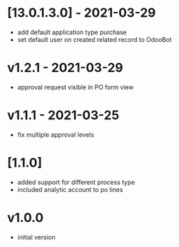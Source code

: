 # [13.0.1.3.0] - 2021-03-29
 - add default application type purchase
 - set default user on created related record to OdooBot

# v1.2.1 - 2021-03-29

- approval request visible in PO form view

# v1.1.1 - 2021-03-25

- fix multiple approval levels

# [1.1.0]

- added support for different process type
- included analytic account to po lines

# v1.0.0

- initial version
